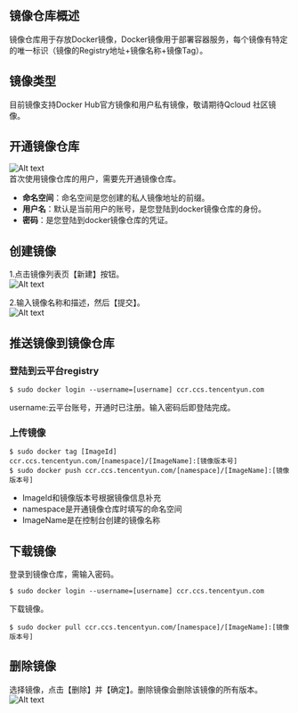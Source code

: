 ## 镜像仓库概述
镜像仓库用于存放Docker镜像，Docker镜像用于部署容器服务，每个镜像有特定的唯一标识（镜像的Registry地址+镜像名称+镜像Tag）。

## 镜像类型
目前镜像支持Docker Hub官方镜像和用户私有镜像，敬请期待Qcloud 社区镜像。

## 开通镜像仓库  
![Alt text](http://imgcache.tcecqpoc.fsphere.cn/image/mc.qcloudimg.com/static/img/b0ce4b921b60f4f79fec6be455e16f4f/Image+005.png)  
首次使用镜像仓库的用户，需要先开通镜像仓库。

- **命名空间**：命名空间是您创建的私人镜像地址的前缀。
- **用户名**：默认是当前用户的账号，是您登陆到docker镜像仓库的身份。
- **密码**：是您登陆到docker镜像仓库的凭证。

## 创建镜像
1.点击镜像列表页【新建】按钮。  
![Alt text](http://imgcache.tcecqpoc.fsphere.cn/image/mc.qcloudimg.com/static/img/73e7951509c8bef8f7eaf703af6cb8df/Image+001.png)  

2.输入镜像名称和描述，然后【提交】。  
![Alt text](http://imgcache.tcecqpoc.fsphere.cn/image/mc.qcloudimg.com/static/img/026b93deb76bfaeff5a27d24878529a2/Image+003.png)  

## 推送镜像到镜像仓库
### 登陆到云平台registry

```
$ sudo docker login --username=[username] ccr.ccs.tencentyun.com  
```
username:云平台账号，开通时已注册。输入密码后即登陆完成。  
### 上传镜像
```
$ sudo docker tag [ImageId] ccr.ccs.tencentyun.com/[namespace]/[ImageName]:[镜像版本号]  
$ sudo docker push ccr.ccs.tencentyun.com/[namespace]/[ImageName]:[镜像版本号]  
```

- ImageId和镜像版本号根据镜像信息补充  
- namespace是开通镜像仓库时填写的命名空间  
- ImageName是在控制台创建的镜像名称  


## 下载镜像
登录到镜像仓库，需输入密码。
```
$ sudo docker login --username=[username] ccr.ccs.tencentyun.com
```

下载镜像。  
```
$ sudo docker pull ccr.ccs.tencentyun.com/[namespace]/[ImageName]:[镜像版本号]  
```

## 删除镜像  
选择镜像，点击【删除】并【确定】。删除镜像会删除该镜像的所有版本。  
![Alt text](http://imgcache.tcecqpoc.fsphere.cn/image/mc.qcloudimg.com/static/img/7bc3adadf35e8d452a380c613abb264e/Image+050.png)  
